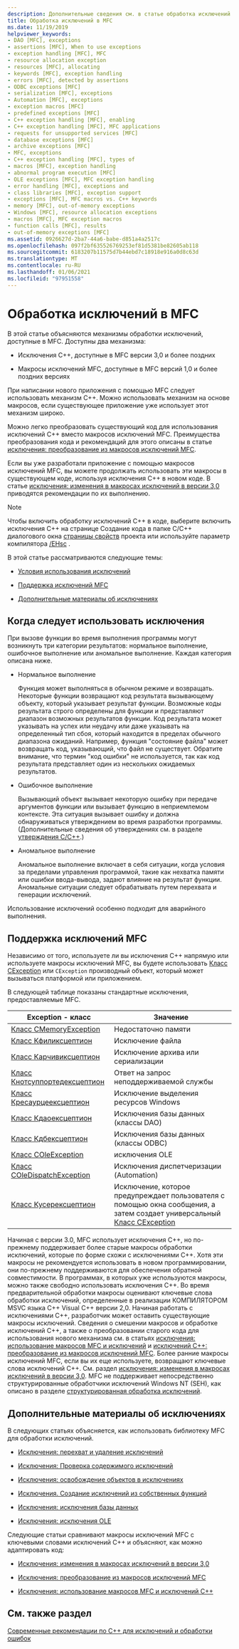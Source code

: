 ```yaml
---
description: Дополнительные сведения см. в статье обработка исключений в MFC.
title: Обработка исключений в MFC
ms.date: 11/19/2019
helpviewer_keywords:
- DAO [MFC], exceptions
- assertions [MFC], When to use exceptions
- exception handling [MFC], MFC
- resource allocation exception
- resources [MFC], allocating
- keywords [MFC], exception handling
- errors [MFC], detected by assertions
- ODBC exceptions [MFC]
- serialization [MFC], exceptions
- Automation [MFC], exceptions
- exception macros [MFC]
- predefined exceptions [MFC]
- C++ exception handling [MFC], enabling
- C++ exception handling [MFC], MFC applications
- requests for unsupported services [MFC]
- database exceptions [MFC]
- archive exceptions [MFC]
- MFC, exceptions
- C++ exception handling [MFC], types of
- macros [MFC], exception handling
- abnormal program execution [MFC]
- OLE exceptions [MFC], MFC exception handling
- error handling [MFC], exceptions and
- class libraries [MFC], exception support
- exceptions [MFC], MFC macros vs. C++ keywords
- memory [MFC], out-of-memory exceptions
- Windows [MFC], resource allocation exceptions
- macros [MFC], MFC exception macros
- function calls [MFC], results
- out-of-memory exceptions [MFC]
ms.assetid: 0926627d-2ba7-44a6-babe-d851a4a2517c
ms.openlocfilehash: 097f2bf635526769253ef81d5381be82605ab118
ms.sourcegitcommit: 6183207b11575d7b44ebd7c18918e916a0d8c63d
ms.translationtype: MT
ms.contentlocale: ru-RU
ms.lasthandoff: 01/06/2021
ms.locfileid: "97951558"
---
```

# <a name="exception-handling-in-mfc"></a>Обработка исключений в MFC

В этой статье объясняются механизмы обработки исключений, доступные в MFC. Доступны два механизма:

- Исключения C++, доступные в MFC версии 3,0 и более поздних

- Макросы исключений MFC, доступные в MFC версий 1,0 и более поздних версиях

При написании нового приложения с помощью MFC следует использовать механизм C++. Можно использовать механизм на основе макросов, если существующее приложение уже использует этот механизм широко.

Можно легко преобразовать существующий код для использования исключений C++ вместо макросов исключений MFC. Преимущества преобразования кода и рекомендаций для этого описаны в статье [исключения: преобразование из макросов исключений MFC](exceptions-converting-from-mfc-exception-macros.md).

Если вы уже разработали приложение с помощью макросов исключений MFC, вы можете продолжать использовать эти макросы в существующем коде, используя исключения C++ в новом коде. В статье [исключения: изменения в макросах исключений в версии 3,0](exceptions-changes-to-exception-macros-in-version-3-0.md) приводятся рекомендации по их выполнению.

> [!NOTE]
> Чтобы включить обработку исключений C++ в коде, выберите включить исключения C++ на странице Создание кода в папке C/C++ диалогового окна [страницы свойств](../build/reference/property-pages-visual-cpp.md) проекта или используйте параметр компилятора [/EHsc](../build/reference/eh-exception-handling-model.md) .

В этой статье рассматриваются следующие темы:

- [Условия использования исключений](#_core_when_to_use_exceptions)

- [Поддержка исключений MFC](#_core_mfc_exception_support)

- [Дополнительные материалы об исключениях](#_core_further_reading_about_exceptions)

## <a name="when-to-use-exceptions"></a><a name="_core_when_to_use_exceptions"></a> Когда следует использовать исключения

При вызове функции во время выполнения программы могут возникнуть три категории результатов: нормальное выполнение, ошибочное выполнение или аномальное выполнение. Каждая категория описана ниже.

- Нормальное выполнение

   Функция может выполняться в обычном режиме и возвращать. Некоторые функции возвращают код результата вызывающему объекту, который указывает результат функции. Возможные коды результата строго определены для функции и представляют диапазон возможных результатов функции. Код результата может указывать на успех или неудачу или даже указывать на определенный тип сбоя, который находится в пределах обычного диапазона ожиданий. Например, функция "состояние файла" может возвращать код, указывающий, что файл не существует. Обратите внимание, что термин "код ошибки" не используется, так как код результата представляет один из нескольких ожидаемых результатов.

- Ошибочное выполнение

   Вызывающий объект вызывает некоторую ошибку при передаче аргументов функции или вызывает функцию в неприемлемом контексте. Эта ситуация вызывает ошибку и должна обнаруживаться утверждением во время разработки программы. (Дополнительные сведения об утверждениях см. в разделе [утверждения C/C++](/visualstudio/debugger/c-cpp-assertions).)

- Аномальное выполнение

   Аномальное выполнение включает в себя ситуации, когда условия за пределами управления программой, такие как нехватка памяти или ошибки ввода-вывода, задают влияние на результат функции. Аномальные ситуации следует обрабатывать путем перехвата и генерации исключений.

Использование исключений особенно подходит для аварийного выполнения.

## <a name="mfc-exception-support"></a><a name="_core_mfc_exception_support"></a> Поддержка исключений MFC

Независимо от того, используете ли вы исключения C++ напрямую или используете макросы исключений MFC, вы будете использовать [Класс CException](reference/cexception-class.md) или `CException` производный объект, который может вызываться платформой или приложением.

В следующей таблице показаны стандартные исключения, предоставляемые MFC.

|Exception - класс|Значение|
|---------------------|-------------|
|[Класс CMemoryException](reference/cmemoryexception-class.md)|Недостаточно памяти|
|[Класс Кфиликсцептион](reference/cfileexception-class.md)|Исключение файла|
|[Класс Карчивиксцептион](reference/carchiveexception-class.md)|Исключение архива или сериализации|
|[Класс Кнотсуппортедексцептион](reference/cnotsupportedexception-class.md)|Ответ на запрос неподдерживаемой службы|
|[Класс Кресаурцеексцептион](reference/cresourceexception-class.md)|Исключение выделения ресурсов Windows|
|[Класс Кдаоексцептион](reference/cdaoexception-class.md)|Исключения базы данных (классы DAO)|
|[Класс Кдбексцептион](reference/cdbexception-class.md)|Исключения базы данных (классы ODBC)|
|[Класс COleException](reference/coleexception-class.md)|исключения OLE|
|[Класс COleDispatchException](reference/coledispatchexception-class.md)|Исключения диспетчеризации (Automation)|
|[Класс Кусерексцептион](reference/cuserexception-class.md)|Исключение, которое предупреждает пользователя с помощью окна сообщения, а затем создает универсальный [Класс CException](reference/cexception-class.md)|

Начиная с версии 3.0, MFC использует исключения C++, но по-прежнему поддерживает более старые макросы обработки исключений, которые по форме схожи с исключениями C++. Хотя эти макросы не рекомендуется использовать в новом программировании, они по-прежнему поддерживаются для обеспечения обратной совместимости. В программах, в которых уже используются макросы, можно также свободно использовать исключения C++. Во время предварительной обработки макросы оценивают ключевые слова обработки исключений, определенные в реализации КОМПИЛЯТОРОМ MSVC языка C++ Visual C++ версии 2,0. Начиная работать с исключениями C++, разработчик может оставить существующие макросы исключений. Сведения о смешении макросов и обработке исключений C++, а также о преобразовании старого кода для использования нового механизма см. в статьях [исключения: использование макросов MFC и исключений](exceptions-using-mfc-macros-and-cpp-exceptions.md) и [исключений C++: преобразование из макросов исключений MFC](exceptions-converting-from-mfc-exception-macros.md). Более ранние макросы исключений MFC, если вы их еще используете, возвращают ключевые слова исключений C++. См. раздел [исключения: изменения в макросах исключений в версии 3,0](exceptions-changes-to-exception-macros-in-version-3-0.md). MFC не поддерживает непосредственно структурированные обработчики исключений Windows NT (SEH), как описано в разделе [структурированная обработка исключений](/windows/win32/debug/structured-exception-handling).

## <a name="further-reading-about-exceptions"></a><a name="_core_further_reading_about_exceptions"></a> Дополнительные материалы об исключениях

В следующих статьях объясняется, как использовать библиотеку MFC для обработки исключений.

- [Исключения: перехват и удаление исключений](exceptions-catching-and-deleting-exceptions.md)

- [Исключения: Проверка содержимого исключений](exceptions-examining-exception-contents.md)

- [Исключения: освобождение объектов в исключениях](exceptions-freeing-objects-in-exceptions.md)

- [Исключения. Создание исключений из собственных функций](exceptions-throwing-exceptions-from-your-own-functions.md)

- [Исключения: исключения базы данных](exceptions-database-exceptions.md)

- [Исключения: исключения OLE](exceptions-ole-exceptions.md)

Следующие статьи сравнивают макросы исключений MFC с ключевыми словами исключений C++ и объясняют, как можно адаптировать код:

- [Исключения: изменения в макросах исключений в версии 3,0](exceptions-changes-to-exception-macros-in-version-3-0.md)

- [Исключения: преобразование из макросов исключений MFC](exceptions-converting-from-mfc-exception-macros.md)

- [Исключения: использование макросов MFC и исключений C++](exceptions-using-mfc-macros-and-cpp-exceptions.md)

## <a name="see-also"></a>См. также раздел

[Современные рекомендации по C++ для исключений и обработки ошибок](../cpp/errors-and-exception-handling-modern-cpp.md)
